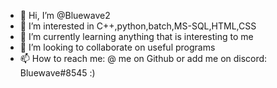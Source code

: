 - 👋 Hi, I’m @Bluewave2
- 👀 I’m interested in C++,python,batch,MS-SQL,HTML,CSS
- 🌱 I’m currently learning anything that is interesting to me
- 💞️ I’m looking to collaborate on useful programs
- 📫 How to reach me: @ me on Github or add me on discord: Bluewave#8545 :)

<!---
Bluewave2/Bluewave2 is a ✨ special ✨ repository because its `README.md` (this file) appears on your GitHub profile.
You can click the Preview link to take a look at your changes.
--->
